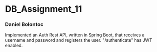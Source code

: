 # DB_Assignment_11

### Daniel Bolontoc

Implemented an Auth Rest API, written in Spring Boot, that receives a username and password and registers the user. 
          "/authenticate" has JWT enabled.

